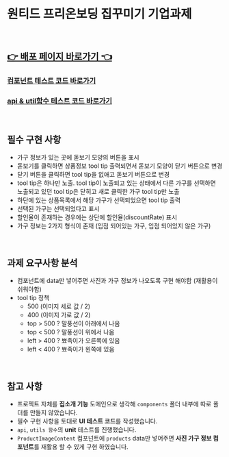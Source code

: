 # 원티드 프리온보딩 집꾸미기 기업과제

<br />

## [👉 배포 페이지 바로가기 👈]()

### [컴포넌트 테스트 코드 바로가기](https://github.com/ksmfou98/ggumim-assignment/tree/main/src/components/__test__)

### [api & util함수 테스트 코드 바로가기](https://github.com/ksmfou98/ggumim-assignment/tree/main/src/lib/__test__)

<br />

## 필수 구현 사항

- 가구 정보가 있는 곳에 돋보기 모양의 버튼을 표시
- 돋보기를 클릭하면 상품정보 tool tip 출력되면서 돋보기 모양이 닫기 버튼으로 변경
- 닫기 버튼을 클릭하면 tool tip을 없애고 돋보기 버튼으로 변경
- tool tip은 하나만 노출. tool tip이 노출되고 있는 상태에서 다른 가구를 선택하면 노출되고 있던 tool tip은 닫히고 새로 클릭한 가구 tool tip만 노출
- 하단에 있는 상품목록에서 해당 가구가 선택되었으면 tool tip 출력
- 선택된 가구는 선택되었다고 표시
- 할인율이 존재하는 경우에는 상단에 할인율(discountRate) 표시
- 가구 정보는 2가지 형식이 존재 (입점 되어있는 가구, 입점 되어있지 않은 가구)

<br />

## 과제 요구사항 분석

- 컴포넌트에 data만 넣어주면 사진과 가구 정보가 나오도록 구현 해야함 (재활용이 쉬워야함)
- tool tip 정책
  - 500 (이미지 세로 값 / 2)
  - 400 (이미지 가로 값 / 2)
  - top > 500 ? 말풍선이 아래에서 나옴
  - top < 500 ? 말풍선이 위에서 나옴
  - left > 400 ? 뾰족이가 오른쪽에 있음
  - left < 400 ? 뾰족이가 왼쪽에 있음

<br />

## 참고 사항

- 프로젝트 자체를 <b>집소개 기능</b> 도메인으로 생각해 `components` 폴더 내부에 따로 폴더를 만들지 않았습니다.
- 필수 구현 사항을 토대로 <b>UI 테스트 코드</b>를 작성했습니다.
- `api`, `utils 함수`의 <b>unit</b> 테스트를 진행했습니다.
- `ProductImageContent` 컴포넌트에 `products` data만 넣어주면 <b>사진 가구 정보 컴포넌트</b>를 재활용 할 수 있게 구현 하였습니다.

<br />

